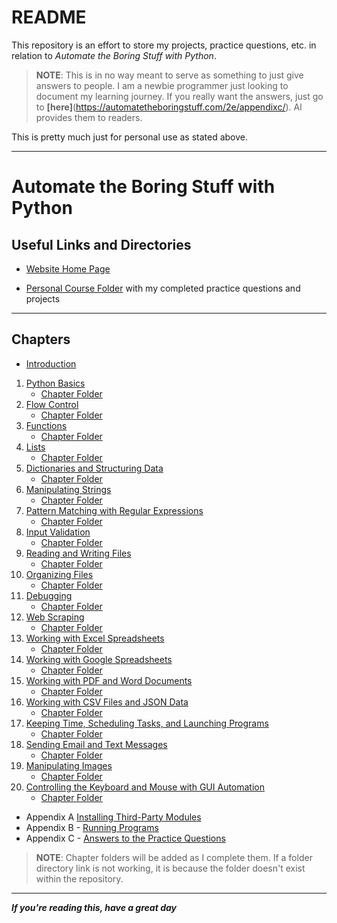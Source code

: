 # README

This repository is an effort to store my projects, practice questions, etc. in relation to *Automate the Boring Stuff with Python*.

> **NOTE**: This is in no way meant to serve as something to just give answers to people. I am a newbie programmer just looking to document my learning journey. If you really want the answers, just go to **[here]**(https://automatetheboringstuff.com/2e/appendixc/). Al provides them to readers.

This is pretty much just for personal use as stated above.

---

# Automate the Boring Stuff with Python

## Useful Links and Directories

- [Website Home Page](https://automatetheboringstuff.com/)  

- [Personal Course Folder](/automatetheboringstuff/) with my completed practice questions and projects

---

## Chapters

- [Introduction](https://automatetheboringstuff.com/2e/chapter0/)
  
1. [Python Basics](https://automatetheboringstuff.com/2e/chapter1/)
   - [Chapter Folder](./chapter1/)
2. [Flow Control](https://automatetheboringstuff.com/2e/chapter2/)
   - [Chapter Folder](./chapter2/)
3. [Functions](https://automatetheboringstuff.com/2e/chapter3/)
   - [Chapter Folder](./chapter3/)
4. [Lists](https://automatetheboringstuff.com/2e/chapter4/)
   - [Chapter Folder](./chapter4/)
5. [Dictionaries and Structuring Data](https://automatetheboringstuff.com/2e/chapter5/)  
   - [Chapter Folder](./chapter5/)
6. [Manipulating Strings](https://automatetheboringstuff.com/2e/chapter6/)
   - [Chapter Folder](./chapter6/)
7. [Pattern Matching with Regular Expressions](https://automatetheboringstuff.com/2e/chapter7/)
   - [Chapter Folder](./chapter7/)
8. [Input Validation](https://automatetheboringstuff.com/2e/chapter8/)
   - [Chapter Folder](./chapter8/)
9.  [Reading and Writing Files](https://automatetheboringstuff.com/2e/chapter9/)
    - [Chapter Folder](./chapter9/)
10. [Organizing Files](https://automatetheboringstuff.com/2e/chapter10/)
    - [Chapter Folder](./chapter10/)
11. [Debugging](https://automatetheboringstuff.com/2e/chapter11/)
    - [Chapter Folder](./chapter11/)
12. [Web Scraping](https://automatetheboringstuff.com/2e/chapter12/)
    - [Chapter Folder](./chapter12/)
13. [Working with Excel Spreadsheets](https://automatetheboringstuff.com/2e/chapter13/)
    - [Chapter Folder](./chapter13/)
14. [Working with Google Spreadsheets](https://automatetheboringstuff.com/2e/chapter14/)
    - [Chapter Folder](./chapter14/)
15. [Working with PDF and Word Documents](https://automatetheboringstuff.com/2e/chapter15/)
    - [Chapter Folder](./chapter15/)
16. [Working with CSV Files and JSON Data](https://automatetheboringstuff.com/2e/chapter16/)
    - [Chapter Folder](./chapter16/)
17. [Keeping Time, Scheduling Tasks, and Launching Programs](https://automatetheboringstuff.com/2e/chapter17/)
    - [Chapter Folder](./chapter17/)
18. [Sending Email and Text Messages](https://automatetheboringstuff.com/2e/chapter18/)
    - [Chapter Folder](./chapter18/)
19. [Manipulating Images](https://automatetheboringstuff.com/2e/chapter19/)
    - [Chapter Folder](./chapter19/)
20. [Controlling the Keyboard and Mouse with GUI Automation](https://automatetheboringstuff.com/2e/chapter20/)
    - [Chapter Folder](./chapter20/)
- Appendix A [Installing Third-Party Modules](https://automatetheboringstuff.com/2e/appendixa/)
- Appendix B - [Running Programs](https://automatetheboringstuff.com/2e/appendixb/)
- Appendix C - [Answers to the Practice Questions](https://automatetheboringstuff.com/2e/appendixc/)

>**NOTE**: Chapter folders will be added as I complete them. If a folder directory link is not working, it is because the folder doesn't exist within the repository.

---

***If you're reading this, have a great day***
